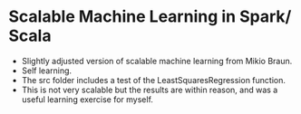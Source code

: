 # Scalable Machine Learning in Spark/ Scala
* Slightly adjusted version of scalable machine learning from Mikio Braun.
* Self learning. 
* The src folder includes a test of the LeastSquaresRegression function. 
* This is not very scalable but the results are within reason, and was a useful learning exercise for myself. 


